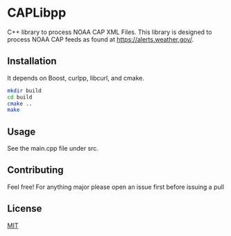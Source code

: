 # CAPLibpp
C++ library to process NOAA CAP XML Files.
This library is designed to process NOAA CAP feeds as found at https://alerts.weather.gov/.

## Installation
It depends on Boost, curlpp, libcurl, and cmake.

```bash
mkdir build
cd build
cmake ..
make
```

## Usage
See the main.cpp file under src.

## Contributing
Feel free! For anything major please open an issue first before issuing a pull

## License
[MIT](https://choosealicense.com/licenses/mit/)

